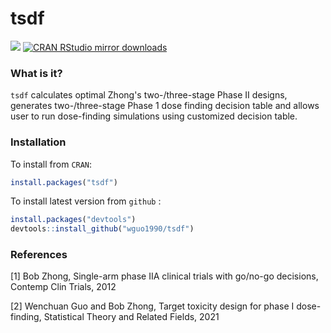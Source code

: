 tsdf
===

[![](http://www.r-pkg.org/badges/version/tsdf)](https://cran.r-project.org/package=tsdf)
[![CRAN RStudio mirror downloads](http://cranlogs.r-pkg.org/badges/tsdf)](https://cran.r-project.org/package=tsdf)

### What is it?
`tsdf` calculates optimal Zhong's two-/three-stage Phase II designs, generates two-/three-stage Phase 1 dose finding decision table and allows user to run dose-finding simulations using customized decision table.
### Installation
To install from `CRAN`:
```r
install.packages("tsdf")
```
To install latest version from `github` :
```r
install.packages("devtools")
devtools::install_github("wguo1990/tsdf")
```
### References
[1] Bob Zhong, Single-arm phase IIA clinical trials with go/no-go decisions, Contemp Clin Trials, 2012

[2] Wenchuan Guo and Bob Zhong, Target toxicity design for phase I dose-finding, Statistical Theory and Related Fields, 2021

